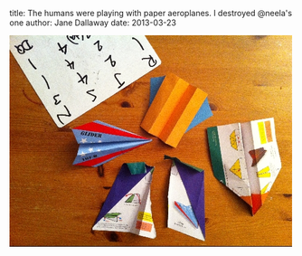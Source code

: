 
title: The humans were playing with paper aeroplanes. I destroyed @neela's one
author: Jane Dallaway
date: 2013-03-23

<div><a href="/media/VKphoto.JPG"><img width="500" src="/media/VKphoto.JPG.500.JPG" height="374"></img></a></div>



 
    